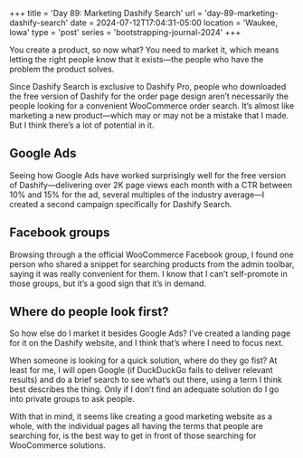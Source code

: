 +++
title = 'Day 89: Marketing Dashify Search'
url = 'day-89-marketing-dashify-search'
date = 2024-07-12T17:04:31-05:00
location = 'Waukee, Iowa'
type = 'post'
series = 'bootstrapping-journal-2024'
+++

You create a product, so now what? You need to market it, which means letting the right people know that it exists—the people who have the problem the product solves.

Since Dashify Search is exclusive to Dashify Pro, people who downloaded the free version of Dashify for the order page design aren’t necessarily the people looking for a convenient WooCommerce order search. It’s almost like marketing a new product—which may or may not be a mistake that I made. But I think there’s a lot of potential in it.

## Google Ads

Seeing how Google Ads have worked surprisingly well for the free version of Dashify—delivering over 2K page views each month with a CTR between 10% and 15% for the ad, several multiples of the industry average—I created a second campaign specifically for Dashify Search.

## Facebook groups

Browsing through a the official WooCommerce Facebook group, I found one person who shared a snippet for searching products from the admin toolbar, saying it was really convenient for them. I know that I can’t self-promote in those groups, but it’s a good sign that it’s in demand.

## Where do people look first?

So how else do I market it besides Google Ads? I’ve created a landing page for it on the Dashify website, and I think that’s where I need to focus next.

When someone is looking for a quick solution, where do they go fist? At least for me, I will open Google (if DuckDuckGo fails to deliver relevant results) and do a brief search to see what’s out there, using a term I think best describes the thing. Only if I don’t find an adequate solution do I go into private groups to ask people.

With that in mind, it seems like creating a good marketing website as a whole, with the individual pages all having the terms that people are searching for, is the best way to get in front of those searching for WooCommerce solutions.
